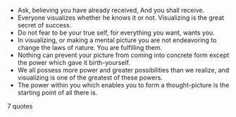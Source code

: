  - Ask, believing you have already received, And you shall receive.
 - Everyone visualizes whether he knows it or not. Visualizing is the great secret of success.
 - Do not fear to be your true self, for everything you want, wants you.
 - In visualizing, or making a mental picture you are not endeavoring to change the laws of nature. You are fulfilling them.
 - Nothing can prevent your picture from coming into concrete form except the power which gave it birth-yourself.
 - We all possess more power and greater possibilities than we realize, and visualizing is one of the greatest of these powers.
 - The power within you which enables you to form a thought-picture is the starting point of all there is.

7 quotes